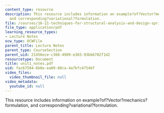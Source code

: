 ```yaml
---
content_type: resource
description: This resource includes information on example?of?Vector?mechanics?formulation,
  and corresponding?variational?formulation.
file: /courses/16-21-techniques-for-structural-analysis-and-design-spring-2005/fac675846b0eea0980ca4a7bfc4754bf_unit1_notes.pdf
file_type: application/pdf
learning_resource_types:
- Lecture Notes
ocw_type: OCWFile
parent_title: Lecture Notes
parent_type: CourseSection
parent_uid: 21456ece-c368-4989-e303-93bb6702f1d2
resourcetype: Document
title: unit1_notes.pdf
uid: fac67584-6b0e-ea09-80ca-4a7bfc4754bf
video_files:
  video_thumbnail_file: null
video_metadata:
  youtube_id: null
---
```

This resource includes information on example?of?Vector?mechanics?formulation, and corresponding?variational?formulation.


